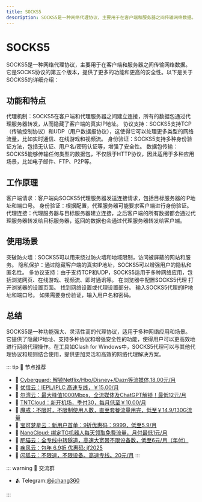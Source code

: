```yaml
---
title: SOCKS5 
description: SOCKS5是一种网络代理协议，主要用于在客户端和服务器之间传输网络数据。它是SOCKS协议的第五个版本，提供了更多的功能和更高的安全性。
---
```


# SOCKS5
SOCKS5是一种网络代理协议，主要用于在客户端和服务器之间传输网络数据。它是SOCKS协议的第五个版本，提供了更多的功能和更高的安全性。以下是关于SOCKS5的详细介绍：

## 功能和特点
代理机制：SOCKS5在客户端和代理服务器之间建立连接，所有的数据包通过代理服务器转发，从而隐藏了客户端的真实IP地址。
协议支持：SOCKS5支持TCP（传输控制协议）和UDP（用户数据报协议），这使得它可以处理更多类型的网络流量，比如实时通信、在线游戏和视频流。
身份验证：SOCKS5支持多种身份验证方法，包括无认证、用户名/密码认证等，增强了安全性。
数据包传输：SOCKS5能够传输任何类型的数据包，不仅限于HTTP协议，因此适用于多种应用场景，比如电子邮件、FTP、P2P等。
## 工作原理
客户端请求：客户端向SOCKS5代理服务器发送连接请求，包括目标服务器的IP地址和端口号。
身份验证：根据配置，代理服务器可能要求客户端进行身份验证。
代理连接：代理服务器与目标服务器建立连接，之后客户端的所有数据都会通过代理服务器转发给目标服务器，返回的数据也会通过代理服务器转发给客户端。
## 使用场景
突破防火墙：SOCKS5可以用来绕过防火墙和地域限制，访问被屏蔽的网站和服务。
隐私保护：通过隐藏客户端的真实IP地址，SOCKS5可以增强用户的隐私和匿名性。
多协议支持：由于支持TCP和UDP，SOCKS5适用于多种网络应用，包括浏览网页、在线游戏、视频流、即时通讯等。
在浏览器中配置SOCKS5代理
打开浏览器的设置页面。
找到网络设置或代理设置部分。
输入SOCKS5代理的IP地址和端口号。
如果需要身份验证，输入用户名和密码。
## 总结
SOCKS5是一种功能强大、灵活性高的代理协议，适用于多种网络应用和场景。它提供了隐藏IP地址、支持多种协议和增强安全性的功能，使得用户可以更高效地进行网络代理操作。在工具如Clash for Windows中，SOCKS5代理可以与其他代理协议和规则结合使用，提供更加灵活和高效的网络代理解决方案。

::: tip 🎉 节点推荐
- 🚀 [Cyberguard: 解锁Netflix/Hbo/Disney+/Dazn等流媒体,18.00元/月](https://www.cyberguard.best/#/register?code=XsreC0T5)<br>
- 🚀 [优信云：IEPL/IPLC 高速专线，￥15.00/月](https://www.优信云.com/#/register?code=JRtE5uIV)<br>
- 🚀 [尔湾云：最大峰值1000Mbps，全流媒体及ChatGPT解锁！最低12元/月](https://erwan6.net/auth/register?code=BoObCd)<br>
- 🚀 [TNTCloud：新开机场，季付30，每月低至￥10.00/月](https://haibing822.tntvipaff.cc/#/register?code=GtjJVgml)<br>
- 🚀 [魔戒：不限时，不限制使用人数，直至套餐流量用完，低至￥14.9/130G流量](https://mojie.app/#/register?code=sSdtPtLo)<br>
- 🚀 [宝可梦星云：新用户首单：9折优惠码：9999，低至5.9/月 ](https://a.suola.link/pokemon)<br>
- 🚀 [NanoCloud: 绑定TG机器人每天领取免费流量，月付最低1元/月](https://edu.uodoo.bid/auth/register?code=JMiOQDHf)<br>
- 🚀 [肥猫云：全专线中转隧道，高速大宽带不限设备数，低至6元/月（年付）](https://fchb1188.fcvipaff.cc/register?aff=X1vZd2wf)<br>
- 🚀 [疾风云：包年 6.9折 优惠码: jf2025](https://homes.tr25.cn?code=ReCm)<br>
- 🚀 [闪狐云：不限速，不限设备。高速专线。20元/月](https://inv02.ffaff.cc/register?aff=WQApz2pv)
:::

::: warning  💬 交流群

- 🫂 Telegram:[@jichang360](https://t.me/jichang360)

:::
